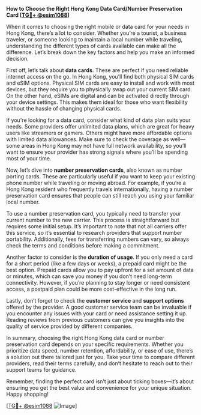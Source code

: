 **How to Choose the Right Hong Kong Data Card/Number Preservation Card [[TG💪+ @esim1088](https://t.me/s/esim1088)]**

When it comes to choosing the right mobile or data card for your needs in Hong Kong, there’s a lot to consider. Whether you’re a tourist, a business traveler, or someone looking to maintain a local number while traveling, understanding the different types of cards available can make all the difference. Let’s break down the key factors and help you make an informed decision.

First off, let’s talk about **data cards**. These are perfect if you need reliable internet access on the go. In Hong Kong, you’ll find both physical SIM cards and eSIM options. Physical SIM cards are easy to install and work with most devices, but they require you to physically swap out your current SIM card. On the other hand, eSIMs are digital and can be activated directly through your device settings. This makes them ideal for those who want flexibility without the hassle of changing physical cards. 

If you're looking for a data card, consider what kind of data plan suits your needs. Some providers offer unlimited data plans, which are great for heavy users like streamers or gamers. Others might have more affordable options with limited data allowances. Make sure to check the coverage as well—some areas in Hong Kong may not have full network availability, so you’ll want to ensure your provider has strong signals where you’ll be spending most of your time.

Now, let’s dive into **number preservation cards**, also known as number porting cards. These are particularly useful if you want to keep your existing phone number while traveling or moving abroad. For example, if you’re a Hong Kong resident who frequently travels internationally, having a number preservation card ensures that people can still reach you using your familiar local number. 

To use a number preservation card, you typically need to transfer your current number to the new carrier. This process is straightforward but requires some initial setup. It’s important to note that not all carriers offer this service, so it’s essential to research providers that support number portability. Additionally, fees for transferring numbers can vary, so always check the terms and conditions before making a commitment.

Another factor to consider is the **duration of usage**. If you only need a card for a short period (like a few days or weeks), a prepaid card might be the best option. Prepaid cards allow you to pay upfront for a set amount of data or minutes, which can save you money if you don’t need long-term connectivity. However, if you’re planning to stay longer or need consistent access, a postpaid plan could be more cost-effective in the long run.

Lastly, don’t forget to check the **customer service** and **support options** offered by the provider. A good customer service team can be invaluable if you encounter any issues with your card or need assistance setting it up. Reading reviews from previous customers can give you insights into the quality of service provided by different companies.

In summary, choosing the right Hong Kong data card or number preservation card depends on your specific requirements. Whether you prioritize data speed, number retention, affordability, or ease of use, there’s a solution out there tailored just for you. Take your time to compare different providers, read their terms carefully, and don’t hesitate to reach out to their support teams for guidance.

Remember, finding the perfect card isn’t just about ticking boxes—it’s about ensuring you get the best value and convenience for your unique situation. Happy shopping! 

[[TG💪+ @esim1088](https://t.me/s/esim1088) ![Image](https://i.postimg.cc/Y0z9fWf4/image.png)]